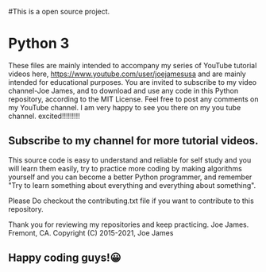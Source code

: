 #This is a open source project.
# Python 3
These files are mainly intended to accompany my series of YouTube tutorial videos here, 
https://www.youtube.com/user/joejamesusa
and are mainly intended for educational purposes.
You are invited to subscribe to my video channel-Joe James, and to download and use any code in 
this Python repository, according to the MIT License. 
Feel free to post any comments on my YouTube channel.
I am very happy to see you there on my you tube channel. excited!!!!!!!!!
## Subscribe to my channel for more tutorial videos. 

This source code is easy to understand and reliable for self study and you will learn them easily, try to practice more coding by making algorithms yourself and you can become a better Python programmer, and remember "Try to learn something about everything and everything about something".

Please Do checkout the contributing.txt file if you want to contribute to this repository.

Thank you for reviewing my repositories and keep practicing.
Joe James.
Fremont, CA.
Copyright (C) 2015-2021, Joe James

## Happy coding guys!😀
